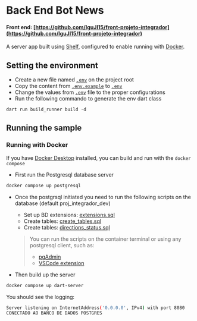 # Back End Bot News

#### Front end: [https://github.com/IguJl15/front-projeto-integrador](https://github.com/IguJl15/front-projeto-integrador)

A server app built using [Shelf](https://pub.dev/packages/shelf),
configured to enable running with [Docker](https://www.docker.com/).

## Setting the environment

- Create a new file named [`.env`](.env) on the project root
- Copy the content from [`.env.example`](.env.example) to [`.env`](.env)
- Change the values from [`.env`](.env) file to the proper configurations
- Run the following commando to generate the env dart class

``` dart
dart run build_runner build -d
```

## Running the sample

### Running with Docker

If you have [Docker Desktop](https://www.docker.com/get-started) installed, you
can build and run with the `docker compose`

- First run the Postgresql database server

``` bash
docker compose up postgresql
```

- Once the postgrsql initiated you need to run the following scripts on the database (default proj_integrador_dev)

  - Set up BD extensions: [extensions.sql](https://github.com/KelsonF/Trabalho_BancodeDados/blob/main/extensions.sql)
  - Create tables: [create_tables.sql](https://github.com/KelsonF/Trabalho_BancodeDados/blob/main/create_tables.sql)
  - Create tables: [directions_status.sql](https://github.com/KelsonF/Trabalho_BancodeDados/blob/main/seed/directions_status.sql)
  > You can run the scripts on the container terminal or using any postgresql client, such as:
  >
  > - [pgAdmin](https://www.pgadmin.org/)
  > - [VSCode extension](https://marketplace.visualstudio.com/items?itemName=mtxr.sqltools-driver-pg)

- Then build up the server

``` bash
docker compose up dart-server
```

You should see the logging:

``` bash
Server listening on InternetAddress('0.0.0.0', IPv4) with port 8080
CONECTADO AO BANCO DE DADOS POSTGRES
```
